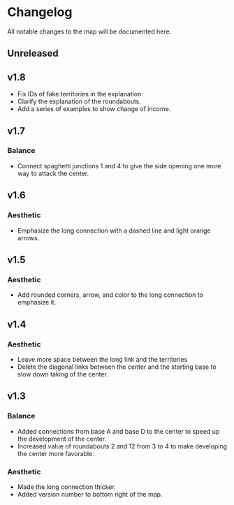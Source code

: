 # Changelog
All notable changes to the map will be documented here.

## Unreleased

## v1.8
- Fix IDs of fake territories in the explanation
- Clarify the explanation of the roundabouts.
- Add a series of examples to show change of income.

## v1.7

### Balance
- Connect spaghetti junctions 1 and 4 to give the side opening one more way to attack the center.


## v1.6

### Aesthetic
- Emphasize the long connection with a dashed line and light orange arrows.

## v1.5

### Aesthetic
- Add rounded corners, arrow, and color to the long connection to emphasize it.

## v1.4

### Aesthetic
- Leave more space between the long link and the territories
- Delete the diagonal links between the center and the starting base to slow down taking of the center.

## v1.3

### Balance
- Added connections from base A and base D to the center to speed up the development of the center.
- Increased value of roundabouts 2 and 12 from 3 to 4 to make developing the center more favorable.

### Aesthetic
- Made the long connection thicker.
- Added version number to bottom right of the map.
